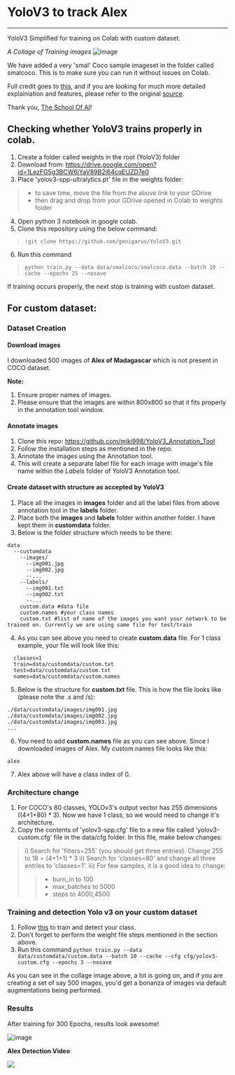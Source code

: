 # YoloV3 to track Alex
________
YoloV3 Simplified for training on Colab with custom dataset. 

_A Collage of Training images_
![image](https://github.com/genigarus/YoloV3/blob/master/output/train.png)


We have added a very 'smal' Coco sample imageset in the folder called smalcoco. This is to make sure you can run it without issues on Colab.

Full credit goes to [this](https://github.com/ultralytics/yolov3), and if you are looking for much more detailed explainiation and features, please refer to the original [source](https://github.com/ultralytics/yolov3).

Thank you, [The School Of AI](https://github.com/theschoolofai/YoloV3)!

## Checking whether YoloV3 trains properly in colab. 
1. Create a folder called weights in the root (YoloV3) folder
2. Download from: https://drive.google.com/open?id=1LezFG5g3BCW6iYaV89B2i64cqEUZD7e0
3. Place 'yolov3-spp-ultralytics.pt' file in the weights folder:
  > * to save time, move the file from the above link to your GDrive
  > * then drag and drop from your GDrive opened in Colab to weights folder
4. Open python 3 notebook in google colab.
5. Clone this repository using the below command:
> `!git clone https://github.com/genigarus/YoloV3.git`
6. Run this command
> `python train.py --data data/smalcoco/smalcoco.data --batch 10 --cache --epochs 25 --nosave`

If training occurs properly, the next stop is training with custom dataset.

## For custom dataset:

### Dataset Creation

#### Download images

I downloaded 500 images of **Alex of Madagascar** which is not present in COCO dataset.

**Note:**
1. Ensure proper names of images.
2. Please ensure that the images are within 800x800 so that it fits properly in the annotation tool window.

#### Annotate images
1. Clone this repo: https://github.com/miki998/YoloV3_Annotation_Tool
2. Follow the installation steps as mentioned in the repo. 
3. Annotate the images using the Annotation tool.
4. This will create a separate label file for each image with image's file name within the *Labels* folder of YoloV3 Annotation tool.

#### Create dataset with structure as accepted by YoloV3

1. Place all the images in **images** folder and all the label files from above annotation tool in the **labels** folder.
2. Place both the **images** and **labels** folder within another folder. I have kept them in **customdata** folder.
3. Below is the folder structure which needs to be there:
```
data
  --customdata
    --images/
      --img001.jpg
      --img002.jpg
      --...
    --labels/
      --img001.txt
      --img002.txt
      --...
    custom.data #data file
    custom.names #your class names
    custom.txt #list of name of the images you want your network to be trained on. Currently we are using same file for test/train
```
4. As you can see above you need to create **custom.data** file. For 1 class example, your file will look like this:
```
  classes=1
  train=data/customdata/custom.txt
  test=data/customdata/custom.txt 
  names=data/customdata/custom.names
```
5. Below is the structure for **custom.txt** file. This is how the file looks like (please note the .s and /s):
```
./data/customdata/images/img001.jpg
./data/customdata/images/img002.jpg
./data/customdata/images/img003.jpg
...
```
6. You need to add **custom.names** file as you can see above. Since I downloaded images of Alex. My custom.names file looks like this:
```
alex
```
7. Alex above will have a class index of 0. 


### Architecture change
1. For COCO's 80 classes, YOLOv3's output vector has 255 dimensions ((4+1+80) * 3). Now we have 1 class, so we would need to change it's architecture.
2. Copy the contents of 'yolov3-spp.cfg' file to a new file called 'yolov3-custom.cfg' file in the data/cfg folder. In this file, make below changes:
 >i) Search for 'filters=255' (you should get three entries). Change 255 to 18 = (4+1+1) * 3
 >ii) Search for 'classes=80' and change all three entries to 'classes=1'.
 >iii) For few samples, it is a good idea to change:
  >>* burn_in to 100
  >>* max_batches to 5000
  >>* steps to 4000,4500

### Training and detection Yolo v3 on your custom dataset
1. Follow [this]() to train and detect your class.
2. Don't forget to perform the weight file steps mentioned in the section above. 
3. Run this command `python train.py --data data/customdata/custom.data --batch 10 --cache --cfg cfg/yolov3-custom.cfg --epochs 3 --nosave`

As you can see in the collage image above, a lot is going on, and if you are creating a set of say 500 images, you'd get a bonanza of images via default augmentations being performed. 


### Results
After training for 300 Epochs, results look awesome!

![image](https://github.com/genigarus/YoloV3/blob/master/output/download.jpg)


**Alex Detection Video**

[![](https://img.youtube.com/vi/e1D-shteTAI/0.jpg)](https://www.youtube.com/watch?v=e1D-shteTAI)
